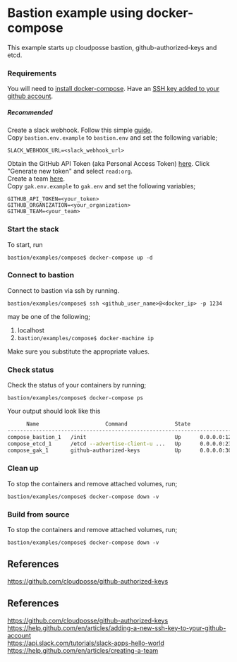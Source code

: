 # Bastion example using docker-compose 

This example starts up cloudposse bastion, github-authorized-keys and etcd.  

### Requirements
You will need to [install docker-compose](https://docs.docker.com/compose/install/).
Have an [SSH key added to your github account](https://help.github.com/en/articles/adding-a-new-ssh-key-to-your-github-account).
##### Recommended
Create a slack webhook. Follow this simple [guide](https://api.slack.com/tutorials/slack-apps-hello-world).  
Copy `bastion.env.example` to `bastion.env` and set the following variable;  
```
SLACK_WEBHOOK_URL=<slack_webhook_url>
```

Obtain the GitHub API Token (aka Personal Access Token) [here](https://github.com/settings/tokens). Click "Generate new token" and select `read:org`.  
Create a team [here](https://help.github.com/en/articles/creating-a-team).  
Copy `gak.env.example` to `gak.env` and set the following variables;
```
GITHUB_API_TOKEN=<your_token>
GITHUB_ORGANIZATION=<your_organization>
GITHUB_TEAM=<your_team>
```
### Start the stack
To start, run  
```
bastion/examples/compose$ docker-compose up -d
```

### Connect to bastion
Connect to bastion via ssh by running.  
```
bastion/examples/compose$ ssh <github_user_name>@<docker_ip> -p 1234
```
<docker-ip> may be one of the following;
1. localhost
2. `bastion/examples/compose$ docker-machine ip`

Make sure you substitute the appropriate values.

### Check status
Check the status of your containers by running;
```
bastion/examples/compose$ docker-compose ps
```
Your output should look like this
```sh
      Name                     Command               State                                               Ports
-----------------------------------------------------------------------------------------------------------------------------------------------------------
compose_bastion_1   /init                            Up      0.0.0.0:1234->22/tcp
compose_etcd_1      /etcd --advertise-client-u ...   Up      0.0.0.0:2379->2379/tcp, 0.0.0.0:2380->2380/tcp, 0.0.0.0:4001->4001/tcp, 0.0.0.0:7001->7001/tcp
compose_gak_1       github-authorized-keys           Up      0.0.0.0:301->301/tcp

```

### Clean up
To stop the containers and remove attached volumes, run;
```
bastion/examples/compose$ docker-compose down -v
```

### Build from source
To stop the containers and remove attached volumes, run;
```
bastion/examples/compose$ docker-compose down -v
```

## References
https://github.com/cloudposse/github-authorized-keys


## References
https://github.com/cloudposse/github-authorized-keys  
https://help.github.com/en/articles/adding-a-new-ssh-key-to-your-github-account  
https://api.slack.com/tutorials/slack-apps-hello-world  
https://help.github.com/en/articles/creating-a-team  